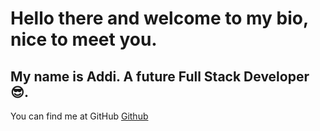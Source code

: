 # Hello there and welcome to my bio, nice to meet you.
## My name is Addi. A future Full Stack Developer😎.
You can find me at GitHub [Github](https://github.com/AddiAlomoush)
